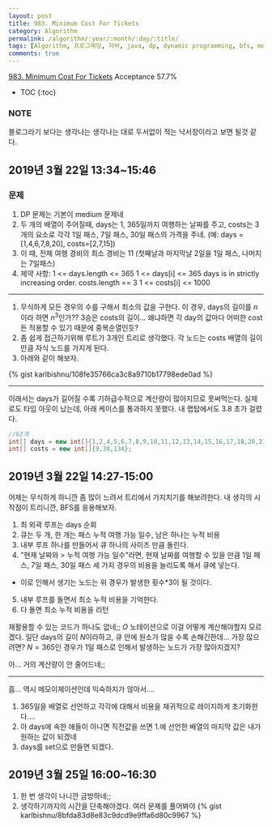 ```yaml
---
layout: post
title: 983. Minimum Cost For Tickets
category: Algorithm
permalink: /algorithm/:year/:month/:day/:title/
tags: [Algorithm, 프로그래밍, 자바, java, dp, dynamic programming, bfs, medium]
comments: true
---
```

[983. Minimum Cost For Tickets](https://leetcode.com/problems/minimum-cost-for-tickets/)
Acceptance 57.7%

* TOC
{:toc}

### NOTE
블로그라기 보다는 생각나는 생각나는 대로 두서없이 적는 낙서장이라고 보면 될것 같다.

## 2019년 3월 22일 13:34~15:46
### 문제
1. DP 문제는 기본이 medium 문제네
2. 두 개의 배열이 주어질때, days는 1, 365일까지 여행하는 날짜를 주고, costs는 3개의 요소로 각각 1일 패스, 7일 패스, 30일 패스의 가격을 주네.
  (예: days = [1,4,6,7,8,20], costs=[2,7,15])
3. 이 때, 전체 여행 경비의 최소 경비는 11 (첫째날과 마지막날 2일을 1일 패스, 나머지는 7일패스)
4. 제약 사항:
1 <= days.length <= 365
1 <= days[i] <= 365
days is in strictly increasing order.
costs.length == 3
1 <= costs[i] <= 1000

---
1. 무식하게 모든 경우의 수를 구해서 최소의 값을 구한다.
  이 경우, days의 길이를 $n$이라 하면 $n^3$인가?? 3승은 costs의 길이... 왜냐하면 각 day의 값마다 어떠한 cost든 적용할 수 있기 때문에 중복순열인듯?
2. 좀 쉽게 접근하기위해 루트가 3개인 트리로 생각했다. 각 노드는 costs 배열의 길이만큼 자식 노드를 가지게 된다.
3. 아래와 같이 해보자.


{% gist karlbishnu/108fe35766ca3c8a9710b17798ede0ad %}

---
이래서는 days가 길어질 수록 기하급수적으로 계산량이 많아지므로 못써먹는다.
실제로도 타임 아웃이 났는데, 아래 케이스를 통과하지 못했다.
내 랩탑에서도 3.8 초가 걸렸다.

```Java
//62개
int[] days = new int[]{1,2,4,5,6,7,8,9,10,11,12,13,14,15,16,17,18,20,21,24,25,27,28,29,30,31,34,37,38,39,41,43,44,45,47,48,49,54,57,60,62,63,66,69,70,72,74,76,78,80,81,82,83,84,85,88,89,91,93,94,97,99};
int[] costs = new int[]{9,38,134};
```

## 2019년 3월 22일 14:27-15:00
어제는 무식하게 하니깐 좀 많이 느려서 트리에서 가지치기를 해보려한다. 내 생각의 시작점이 트리니깐, BFS를 응용해보자.
1) 최 외곽 루프는 days 순회
2) 큐는 두 개, 한 개는 패스 누적 여행 가능 일수, 남은 하나는 누적 비용
3) 내부 루프 하나를 만들어서 큐 하나의 사이즈 만큼 돌린다.
4) "현재 날짜와 > 누적 여행 가능 일수"라면, 현재 날짜를 여행할 수 있을 만큼 1일 패스, 7일 패스, 30일 패스 세 가지 경우의 비용을 늘리도록 해서 큐에 넣는다.
  - 이로 인해서 생기는 노드는 위 경우가 발생한 횟수*3이 될 것이다.
5) 내부 루프를 돌면서 최소 누적 비용을 기억한다.
6) 다 돌면 최소 누적 비용을 리턴

재활용할 수 있는 코드가 하나도 없네;;
$O$ 노테이션으로 이걸 어떻게 계산해야할지 모르겠다.
일단 days의 길이 $N$이라하고, 큐 안에 원소가 많을 수록 손해긴한데... 가장 많으려면? $N=365$인 경우가 1일 패스로 인해서 발생하는 노드가 가장 많아지겠지?

아... 거의 계산량이 안 줄어드네;;

---
흠... 역시 메모이제이션인데 익숙하지가 않아서....
1. 365일을 배열로 선언하고 각각에 대해서 비용을 재귀적으로 레이지하게 초기화한다....
2. 아 days에 속한 애들이 아니면 직전값을 쓰면 1.에 선언한 배열의 마지막 값은 내가 원하는 값이 되겠네
3. days를 set으로 만들면 되겠다.

## 2019년 3월 25일 16:00~16:30
1. 한 번 생각이 나니깐 금방하네;;
2. 생각하기까지의 시간을 단축해야겠다. 여러 문제를 풀어봐야
{% gist karlbishnu/8bfda83d8e83c9dcd9e9ffa6d80c9967 %}
